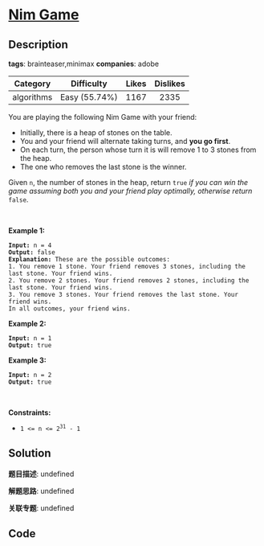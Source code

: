 # [Nim Game](https://leetcode.com/problems/nim-game/description/)

## Description

**tags**: brainteaser,minimax
**companies**: adobe

| Category | Difficulty | Likes | Dislikes |
| :------: | :--------: | :---: | :------: |
| algorithms | Easy (55.74%) | 1167 | 2335 |

<p>You are playing the following Nim Game with your friend:</p>

<ul>
	<li>Initially, there is a heap of stones on the table.</li>
	<li>You and your friend will alternate taking turns, and <strong>you go first</strong>.</li>
	<li>On each turn, the person whose turn it is will remove 1 to 3 stones from the heap.</li>
	<li>The one who removes the last stone is the winner.</li>
</ul>

<p>Given <code>n</code>, the number of stones in the heap, return <code>true</code><em> if you can win the game assuming both you and your friend play optimally, otherwise return </em><code>false</code>.</p>

<p>&nbsp;</p>
<p><strong>Example 1:</strong></p>

<pre><code><strong>Input:</strong> n = 4
<strong>Output:</strong> false
<strong>Explanation:</strong> These are the possible outcomes:
1. You remove 1 stone. Your friend removes 3 stones, including the last stone. Your friend wins.
2. You remove 2 stones. Your friend removes 2 stones, including the last stone. Your friend wins.
3. You remove 3 stones. Your friend removes the last stone. Your friend wins.
In all outcomes, your friend wins.</code></pre>

<p><strong>Example 2:</strong></p>

<pre><code><strong>Input:</strong> n = 1
<strong>Output:</strong> true</code></pre>

<p><strong>Example 3:</strong></p>

<pre><code><strong>Input:</strong> n = 2
<strong>Output:</strong> true</code></pre>

<p>&nbsp;</p>
<p><strong>Constraints:</strong></p>

<ul>
	<li><code>1 &lt;= n &lt;= 2<sup>31</sup> - 1</code></li>
</ul>



## Solution

**题目描述**: undefined

**解题思路**: undefined

**关联专题**: undefined

## Code